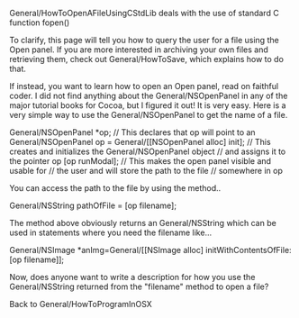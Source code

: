 General/HowToOpenAFileUsingCStdLib deals with the use of standard C function fopen()

To clarify, this page will tell you how to query the user for a file using the Open panel.  If you are more interested in archiving your own files and retrieving them, check out General/HowToSave, which explains how to do that.

If instead, you want to learn how to open an Open panel, read on faithful coder.  I did not find anything about the General/NSOpenPanel in any of the major tutorial books for Cocoa, but I figured it out!  It is very easy.  Here is a very simple way to use the General/NSOpenPanel to get the name of a file.

    
General/NSOpenPanel *op;                         // This declares that op will point to an General/NSOpenPanel
op = General/[[NSOpenPanel alloc] init];         // This creates and initializes the General/NSOpenPanel object
                                         // and assigns it to the pointer op
[op runModal];                           // This makes the open panel visible and usable for
                                         // the user and will store the path to the file
                                         // somewhere in op


You can access the path to the file by using the method..
    
General/NSString pathOfFile = [op filename];


The method above obviously returns an General/NSString which can be used in statements where you need the filename like...
    
General/NSImage *anImg=General/[[NSImage alloc] initWithContentsOfFile: [op filename]]; 


Now, does anyone want to write a description for how you use the General/NSString returned from the "filename" method to open a file?

Back to General/HowToProgramInOSX